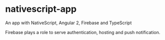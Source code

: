 # nativescript-app
An app with NativeScript, Angular 2, Firebase and TypeScript

Firebase plays a role to serve authentication, hosting and push notification.

